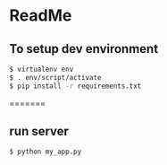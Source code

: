 # ReadMe

## To setup dev environment
```bash
$ virtualenv env
$ . env/script/activate
$ pip install -r requirements.txt
```
=======

## run server

```bash
$ python my_app.py
```